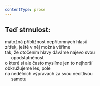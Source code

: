 ```yaml
---
contentType: prose
---
```


## Teď strnulost:

mátožná přibližnost nepřítomných hlasů  
zítřek, ještě v něj možná věříme  
tak, že otočením hlavy dáváme najevo svou  
     opodstatněnost  
o které si ale často myslíme jen to nejhorší  
obkružujeme les, pole  
na nedělních výpravách za svou necitlivou  
     samotu
